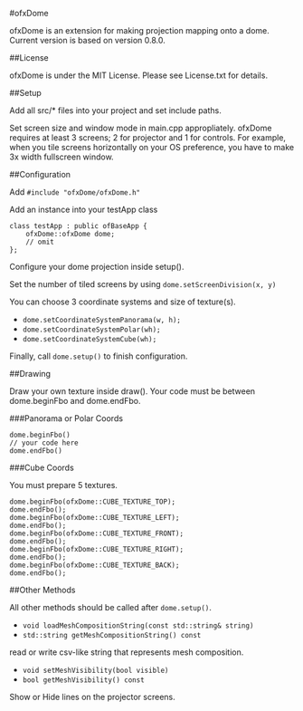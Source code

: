 #ofxDome

ofxDome is an extension for making projection mapping onto a dome.
Current version is based on version 0.8.0.

##License

ofxDome is under the MIT License.
Please see License.txt for details.

##Setup

Add all src/* files into your project and set include paths.

Set screen size and window mode in main.cpp appropliately.
ofxDome requires at least 3 screens; 2 for projector and 1 for controls.
For example, when you tile screens horizontally on your OS preference, you have to make 3x width fullscreen window.

##Configuration

Add
`#include "ofxDome/ofxDome.h"`

Add an instance into your testApp class

	class testApp : public ofBaseApp {
		ofxDome::ofxDome dome;
		// omit
	};

Configure your dome projection inside setup().

Set the number of tiled screens by using
`dome.setScreenDivision(x, y)`

You can choose 3 coordinate systems and size of texture(s).

- `dome.setCoordinateSystemPanorama(w, h);`
- `dome.setCoordinateSystemPolar(wh);`
- `dome.setCoordinateSystemCube(wh);`

Finally, call `dome.setup()` to finish configuration.

##Drawing

Draw your own texture inside draw().
Your code must be between dome.beginFbo and dome.endFbo.

###Panorama or Polar Coords

	dome.beginFbo()
	// your code here
	dome.endFbo()

###Cube Coords

You must prepare 5 textures.

	dome.beginFbo(ofxDome::CUBE_TEXTURE_TOP);
	dome.endFbo();
	dome.beginFbo(ofxDome::CUBE_TEXTURE_LEFT);
	dome.endFbo();
	dome.beginFbo(ofxDome::CUBE_TEXTURE_FRONT);
	dome.endFbo();
	dome.beginFbo(ofxDome::CUBE_TEXTURE_RIGHT);
	dome.endFbo();
	dome.beginFbo(ofxDome::CUBE_TEXTURE_BACK);
	dome.endFbo();

##Other Methods

All other methods should be called after `dome.setup()`.

- `void loadMeshCompositionString(const std::string& string)`
- `std::string getMeshCompositionString() const`

read or write csv-like string that represents mesh composition.

- `void setMeshVisibility(bool visible)`
- `bool getMeshVisibility() const`

Show or Hide lines on the projector screens.